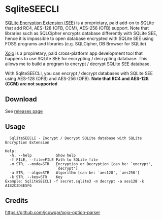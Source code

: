 # SqliteSEECLI
[SQLite Encryption Extension (SEE)](https://sqlite.org/com/see.html) is a proprietary,
paid add-on to SQLite that add RC4, AES-128 (OFB, CCM), AES-256 (OFB) support.
Note that libraries such as SQLCipher encrypts database differently with SQLite SEE,
hence it is impossible to open database encrypted with SQLite SEE using FOSS programs and
libraries (e.g. SQLCipher, DB Browser for SQLite)

[Xojo](https://www.xojo.com/) is a propiretary, paid cross-platform app development tool
that happens to use SQLite SEE for encrypting / decrypting database.
This allows me to build a program to encrypt / decrypt SQLite SEE database.

With SqliteSEECLI, you can encrypt / decrypt databases with SQLite SEE using
AES-128 (OFB) and AES-256 (OFB). **Note that RC4 and AES-128 (CCM) are not supported**

## Download
See [releases page](https://github.com/laggykiller/SqliteSEECLI/releases)

## Usage
```
  SqliteSEECLI - Encrypt / Decrypt SQLite database with SQLite Encryption Extension

Help:
  -h, --help           Show help
  -f FILE, --file=FILE Path to SQLite file
  -m STR, --mode=STR   Encryption or Decryption [can be: `encrypt',
                       `decrypt']
  -a STR, --algo=STR   Algorithm [can be: `aes128', `aes256']
  -k STR, --key=STR    Key
Example: SqliteSEECLI -f secret.sqlite3 -m decrypt -a aes128 -k A1B2C3D4E5F6
```

## Credits
https://github.com/jcowgar/xojo-option-parser
